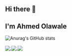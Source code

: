 ## Hi there 👋

## I'm Ahmed Olawale

![Anurag's GitHub stats](https://github-readme-stats.vercel.app/api?username=ayobamy&theme=dark&show_icons=true)

<a href="https://github.com/ayobamy/ayobamy">
  <img align="center" src="https://github-readme-stats.vercel.app/api/pin/?username=ayobamy&repo=ayobamy" />
</a>
<a href="https://github.com/ayobamy/ayobamy">
  <img align="center" src="https://github-readme-stats.vercel.app/api/pin/?username=ayobamy&repo=ayobamy" />
<a href="https://github.com/ayobamy/ayobamy">
  <img align="center" src=https://github-readme-stats.vercel.app/api/top-langs/?username=ayobamy&repo=ayobamy />
</a>

